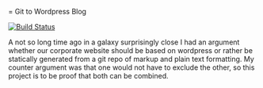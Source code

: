 = Git to Wordpress Blog

[![Build Status](https://travis-ci.org/arska/git2wpblog.png)](https://travis-ci.org/arska/git2wpblog)

A not so long time ago in a galaxy surprisingly close I had an argument whether our corporate website should be based on wordpress or rather be statically generated from a git repo of markup and plain text formatting. My counter argument was that one would not have to exclude the other, so this project is to be proof that both can be combined.

